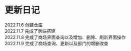 # 更新日记
2022.11.6 创建仓库\
2022.11.7 完成了后端搭建\
2022.11.8 完成了商场界面查询以及增加、删除、刷新界面操作\
2022.11.9 完成了商场查询、更新以及部门的增删改查